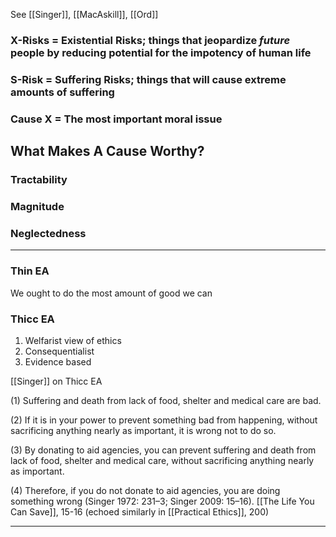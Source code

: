 
See [[Singer]], [[MacAskill]], [[Ord]]

### X-Risks = Existential Risks; things that jeopardize *future* people by reducing potential for the impotency of human life

### S-Risk = Suffering Risks; things that will cause extreme amounts of suffering

### **Cause X = The most important moral issue**

## What Makes A Cause Worthy?

### Tractability

### Magnitude

### Neglectedness

---

### Thin EA
We ought to do the most amount of good we can

### Thicc EA
1.  Welfarist view of ethics
2.  Consequentialist
3.  Evidence based

[[Singer]] on Thicc EA

(1) Suffering and death from lack of food, shelter and medical care are bad. 

(2) If it is in your power to prevent something bad from happening, without sacrificing anything nearly as important, it is wrong not to do so. 

(3) By donating to aid agencies, you can prevent suffering and death from lack of food, shelter and medical care, without sacrificing anything nearly as important. 

(4) Therefore, if you do not donate to aid agencies, you are doing something wrong (Singer 1972: 231–3; Singer 2009: 15–16). [[The Life You Can Save]], 15-16 (echoed similarly in [[Practical Ethics]], 200)

---


